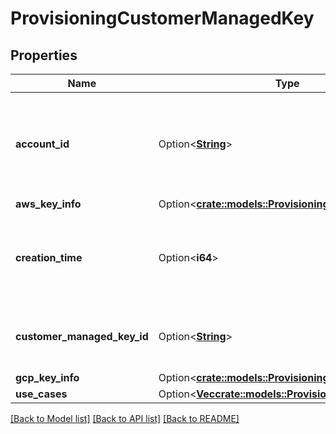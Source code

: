 # ProvisioningCustomerManagedKey

## Properties

Name | Type | Description | Notes
------------ | ------------- | ------------- | -------------
**account_id** | Option<[**String**](String.md)> | The Databricks account ID that holds the customer-managed key. | [optional]
**aws_key_info** | Option<[**crate::models::ProvisioningAwsKeyInfo**](ProvisioningAwsKeyInfo.md)> |  | [optional]
**creation_time** | Option<**i64**> | Time in epoch milliseconds when the customer key was created. | [optional]
**customer_managed_key_id** | Option<[**String**](String.md)> | ID of the encryption key configuration object. | [optional]
**gcp_key_info** | Option<[**crate::models::ProvisioningGcpKeyInfo**](ProvisioningGcpKeyInfo.md)> |  | [optional]
**use_cases** | Option<[**Vec<crate::models::ProvisioningKeyUseCase>**](ProvisioningKeyUseCase.md)> |  | [optional]

[[Back to Model list]](../README.md#documentation-for-models) [[Back to API list]](../README.md#documentation-for-api-endpoints) [[Back to README]](../README.md)


